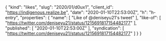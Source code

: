 {
  "kind": "likes",
  "slug": "2020/01/d0ux1",
  "client_id": "https://indigenous.realize.be",
  "date": "2020-01-10T22:53:00Z",
  "h": "h-entry",
  "properties": {
    "name": [
      "Like of @deniseyu21's tweet"
    ],
    "like-of": [
      "https://twitter.com/deniseyu21/status/1215691817154482177"
    ],
    "published": [
      "2020-01-10T22:53:00Z"
    ],
    "syndication": [
      "https://twitter.com/deniseyu21/status/1215691817154482177"
    ]
  }
}
